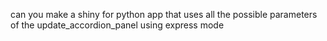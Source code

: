 can you make a shiny for python app that uses all the possible parameters of the update_accordion_panel using express mode